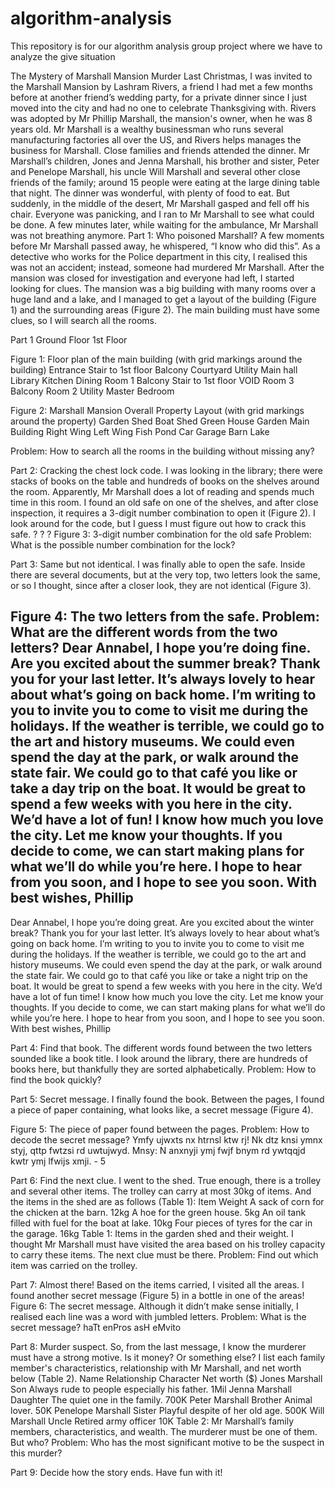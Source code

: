 # algorithm-analysis
This repository is for our algorithm analysis group project where we have to analyze the give situation

The Mystery of Marshall Mansion Murder
Last Christmas, I was invited to the Marshall Mansion by Lashram Rivers, a friend I
had met a few months before at another friend’s wedding party, for a private dinner
since I just moved into the city and had no one to celebrate Thanksgiving with.
Rivers was adopted by Mr Phillip Marshall, the mansion's owner, when he was 8
years old. Mr Marshall is a wealthy businessman who runs several manufacturing
factories all over the US, and Rivers helps manages the business for Marshall.
Close families and friends attended the dinner. Mr Marshall’s children, Jones and
Jenna Marshall, his brother and sister, Peter and Penelope Marshall, his uncle Will
Marshall and several other close friends of the family; around 15 people were eating
at the large dining table that night.
The dinner was wonderful, with plenty of food to eat. But suddenly, in the middle of
the desert, Mr Marshall gasped and fell off his chair. Everyone was panicking, and I
ran to Mr Marshall to see what could be done. A few minutes later, while waiting for
the ambulance, Mr Marshall was not breathing anymore.
Part 1: Who poisoned Marshall?
A few moments before Mr Marshall passed away, he whispered, “I know who did
this”. As a detective who works for the Police department in this city, I realised this
was not an accident; instead, someone had murdered Mr Marshall.
After the mansion was closed for investigation and everyone had left, I started
looking for clues. The mansion was a big building with many rooms over a huge
land and a lake, and I managed to get a layout of the building (Figure 1) and the
surrounding areas (Figure 2). The main building must have some clues, so I will
search all the rooms.

Part 1
Ground Floor
1st Floor

Figure 1: Floor plan of the main building (with grid markings around the building)
Entrance
Stair to
1st floor
Balcony
Courtyard
Utility Main hall
Library
Kitchen
Dining
Room 1
Balcony
Stair to
1st floor
VOID
Room 3
Balcony
Room 2
Utility Master Bedroom

Figure 2: Marshall Mansion Overall Property Layout (with grid markings around the
property)
Garden
Shed
Boat Shed
Green
House
Garden
Main Building
Right
Wing Left Wing
Fish Pond
Car Garage
Barn
Lake

Problem:
How to search all the rooms in the building without missing any?


Part 2: Cracking the chest lock code.
I was looking in the library; there were stacks of books on the table and hundreds of
books on the shelves around the room. Apparently, Mr Marshall does a lot of
reading and spends much time in this room. I found an old safe on one of the
shelves, and after close inspection, it requires a 3-digit number combination to
open it (Figure 2). I look around for the code, but I guess I must figure out how to
crack this safe.
? ? ?
Figure 3: 3-digit number combination for the old safe
Problem:
What is the possible number combination for the lock?


Part 3: Same but not identical.
I was finally able to open the safe. Inside there are several documents, but at the
very top, two letters look the same, or so I thought, since after a closer look, they
are not identical (Figure 3).

Figure 4: The two letters from the safe.
Problem:
What are the different words from the two letters?
Dear Annabel,
I hope you’re doing fine. Are you excited
about the summer break? Thank you for
your last letter. It’s always lovely to hear
about what’s going on back home.
I’m writing to you to invite you to come to
visit me during the holidays. If the
weather is terrible, we could go to the art
and history museums. We could even
spend the day at the park, or walk around
the state fair. We could go to that café
you like or take a day trip on the boat.
It would be great to spend a few weeks
with you here in the city. We’d have a lot
of fun! I know how much you love the city.
Let me know your thoughts. If you decide
to come, we can start making plans for
what we’ll do while you’re here.
I hope to hear from you soon, and I hope
to see you soon.
With best wishes,
Phillip
--------------------------------------------
Dear Annabel,
I hope you’re doing great. Are you excited
about the winter break? Thank you for
your last letter. It’s always lovely to hear
about what’s going on back home.
I’m writing to you to invite you to come to
visit me during the holidays. If the
weather is terrible, we could go to the art
and history museums. We could even
spend the day at the park, or walk around
the state fair. We could go to that café
you like or take a night trip on the boat.
It would be great to spend a few weeks
with you here in the city. We’d have a lot
of fun time! I know how much you love the
city.
Let me know your thoughts. If you decide
to come, we can start making plans for
what we’ll do while you’re here.
I hope to hear from you soon, and I hope
to see you soon.
With best wishes,
Phillip


Part 4: Find that book.
The different words found between the two letters sounded like a book title. I look
around the library, there are hundreds of books here, but thankfully they are sorted
alphabetically.
Problem:
How to find the book quickly?


Part 5: Secret message.
I finally found the book. Between the pages, I found a piece of paper containing,
what looks like, a secret message (Figure 4).

Figure 5: The piece of paper found between the pages.
Problem:
How to decode the secret message?
Ymfy ujwxts nx htrnsl ktw rj! Nk dtz knsi ymnx styj, qttp fwtzsi rd
uwtujwyd. Mnsy: N anxnyji ymj fwjf bnym rd ywtqqjd kwtr ymj lfwijs
xmji. - 5


Part 6: Find the next clue.
I went to the shed. True enough, there is a trolley and several other items. The
trolley can carry at most 30kg of items. And the items in the shed are as follows
(Table 1):
Item Weight
A sack of corn for the chicken at the barn. 12kg
A hoe for the green house. 5kg
An oil tank filled with fuel for the boat at lake. 10kg
Four pieces of tyres for the car in the garage. 16kg
Table 1: Items in the garden shed and their weight.
I thought Mr Marshall must have visited the area based on his trolley capacity to
carry these items. The next clue must be there.
Problem:
Find out which item was carried on the trolley.


Part 7: Almost there!
Based on the items carried, I visited all the areas. I found another secret message
(Figure 5) in a bottle in one of the areas!
Figure 6: The secret message.
Although it didn’t make sense initially, I realised each line was a word with jumbled
letters.
Problem:
What is the secret message?
haTt
enPros
asH
eMvito


Part 8: Murder suspect.
So, from the last message, I know the murderer must have a strong motive. Is it
money? Or something else?
I list each family member's characteristics, relationship with Mr Marshall, and net
worth below (Table 2).
Name Relationship Character Net worth ($)
Jones Marshall Son Always rude to
people especially
his father.
1Mil
Jenna Marshall Daughter The quiet one in
the family.
700K
Peter Marshall Brother Animal lover. 50K
Penelope Marshall Sister Playful despite of
her old age.
500K
Will Marshall Uncle Retired army
officer
10K
Table 2: Mr Marshall’s family members, characteristics, and wealth.
The murderer must be one of them. But who?
Problem:
Who has the most significant motive to be the suspect in this murder?


Part 9:
Decide how the story ends. Have fun with it!
